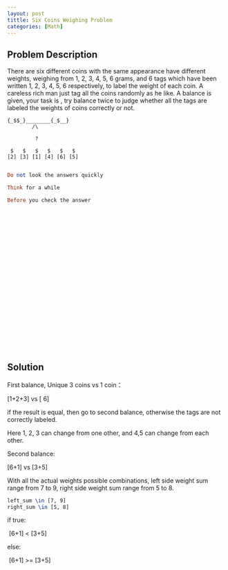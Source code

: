```yaml
---
layout: post
tittle: Six Coins Weighing Problem
categories: [Math]
---
```


## Problem Description

There are six different coins with the same appearance have different weights, weighing from 1, 2, 3, 4, 5, 6 grams, and 6 tags   which have been written 1, 2, 3, 4, 5, 6 respectively, to label the weight of each coin. A careless rich man just tag all the coins randomly as he like. A balance is given, your task is , try balance twice to judge whether all the tags are labeled the weights of coins correctly or not.

```
{_$$_}________{_$__}
        /\

         ?
         
 $   $   $   $   $   $
[2] [3] [1] [4] [6] [5]
```



```haskell

Do not look the answers quickly

Think for a while

Before you check the answer


























```





## Solution

First balance, Unique 3 coins vs 1 coin：

[1+2+3]  vs [ 6]

if the result is equal, then go to second balance, otherwise the tags are not correctly labeled. 

Here 1, 2, 3 can change from one other, and 4,5 can change from each other.

Second balance:

 [6+1]  vs  [3+5]

With all the actual weights possible combinations, left side weight sum range from 7 to 9,  right side weight sum range from 5 to 8.

```latex
left_sum \in [7, 9]
right_sum \in [5, 8]
```

if true:  

​	[6+1]  < [3+5]

else:

​	 [6+1] >= [3+5]